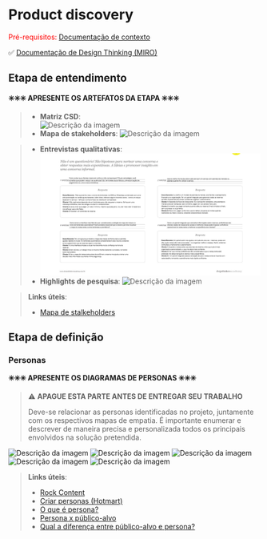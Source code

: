 # Product discovery

<span style="color:red">Pré-requisitos: <a href="01-Contexto.md"> Documentação de contexto</a></span>

✅ [Documentação de Design Thinking (MIRO)](files/processo-dt.pdf)

## Etapa de entendimento

**✳️✳️✳️ APRESENTE OS ARTEFATOS DA ETAPA  ✳️✳️✳️**


>
> * **Matriz CSD**:  
![Descrição da imagem](/docs/images/Matriz%20CSD.png)
> * **Mapa de stakeholders**: 
![Descrição da imagem](/docs/images/Mapa%20de%20Stakeholders.png)

> * **Entrevistas qualitativas**:
![image.alt](https://github.com/Gean1218/Reservou.2/blob/f13d5045a5c78a68012f2925c8434731eeeab390/pmg-es-2025-1-ti5-reservou/docs/images/ENTREVISTA%20QUALITATIVA.png)
> * **Highlights de pesquisa**: 
![Descrição da imagem](/docs/images/HIGHLIGHTS.png)


> **Links úteis**:
> - [Mapa de stalkeholders](https://www.racecomunicacao.com.br/blog/como-fazer-o-mapeamento-de-stakeholders/)

## Etapa de definição

### Personas

**✳️✳️✳️ APRESENTE OS DIAGRAMAS DE PERSONAS ✳️✳️✳️**

> ⚠️ **APAGUE ESTA PARTE ANTES DE ENTREGAR SEU TRABALHO**
>
> Deve-se relacionar as personas identificadas no projeto, juntamente com os respectivos mapas de empatia. É importante enumerar e descrever de maneira precisa e personalizada todos os principais envolvidos na solução pretendida.


![Descrição da imagem](/docs/images/Personas/Persona1.png)
![Descrição da imagem](/docs/images/Personas/Persona2.png)
![Descrição da imagem](/docs/images/Personas/Persona3.png)
![Descrição da imagem](/docs/images/Personas/persona4.png)
![Descrição da imagem](/docs/images/Personas/persona5.png)


> **Links úteis**:
> - [Rock Content](https://rockcontent.com/blog/personas/)
> - [Criar personas (Hotmart)](https://blog.hotmart.com/pt-br/como-criar-persona-negocio/)
> - [O que é persona?](https://resultadosdigitais.com.br/blog/persona-o-que-e/)
> - [Persona x público-alvo](https://flammo.com.br/blog/persona-e-publico-alvo-qual-a-diferenca/)
> - [Qual a diferença entre público-alvo e persona?](https://rockcontent.com/blog/diferenca-publico-alvo-e-persona/)
